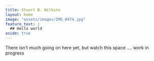 ```yaml
---
title: Stuart B. Wilkins
layout: home
image: "assets/images/IMG_0474.jpg"
feature_text: |
  ## Hello world
aside: true
---
```

There isn't much going on here yet, but watch this space .... work in progress
